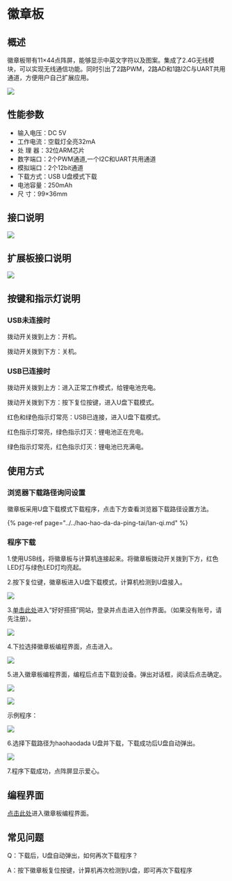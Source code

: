 # 徽章板

## 概述

徽章板带有11×44点阵屏，能够显示中英文字符以及图案。集成了2.4G无线模块，可以实现无线通信功能。同时引出了2路PWM，2路AD和1路I2C与UART共用通道，方便用户自己扩展应用。

![](../.gitbook/assets/huizhang-1.png)

## 性能参数

* 输入电压：DC 5V
* 工作电流：空载灯全亮32mA
* 处 理 器：32位ARM芯片
* 数字端口：2个PWM通道,一个I2C和UART共用通道
* 模拟端口：2个12bit通道
* 下载方式：USB U盘模式下载
* 电池容量：250mAh
* 尺    寸：99×36mm

## 接口说明

![](../.gitbook/assets/huizhang-2.png)

## 扩展板接口说明

![](../.gitbook/assets/huizhang-4.png)

## 按键和指示灯说明

### USB未连接时

拨动开关拨到上方：开机。

拨动开关拨到下方：关机。

### USB已连接时

拨动开关拨到上方：进入正常工作模式，给锂电池充电。

拨动开关拨到下方：按下复位按键，进入U盘下载模式。

红色和绿色指示灯常亮：USB已连接，进入U盘下载模式。

红色指示灯常亮，绿色指示灯灭：锂电池正在充电。

绿色指示灯常亮，红色指示灯灭：锂电池已充满电。

## 使用方式

### 浏览器下载路径询问设置

徽章板采用U盘下载模式下载程序，点击下方查看浏览器下载路径设置方法。

{% page-ref page="../../hao-hao-da-da-ping-tai/lan-qi.md" %}

### 程序下载

1.使用USB线，将徽章板与计算机连接起来。将徽章板拨动开关拨到下方，红色LED灯与绿色LED灯均亮起。

2.按下复位键，徽章板进入U盘下载模式，计算机检测到U盘接入。

![](../.gitbook/assets/haodabit-3.png)

3.[单击此处](http://www.haohaodada.com)进入“好好搭搭”网站，登录并点击进入创作界面。（如果没有账号，请先注册）。

![](../.gitbook/assets/huizhang-3.png)

4.下拉选择徽章板编程界面，点击进入。

![](../.gitbook/assets/huizhang-5.png)

5.进入徽章板编程界面，编程后点击下载到设备。弹出对话框，阅读后点击确定。

![](../.gitbook/assets/huizhang-6.png)

![](../.gitbook/assets/huizhang-7.png)

示例程序：

![](../.gitbook/assets/huizhang-9.png)

6.选择下载路径为haohaodada U盘并下载，下载成功后U盘自动弹出。

![](../.gitbook/assets/huizhang-8.png)

7.程序下载成功，点阵屏显示爱心。


## 编程界面

[点击此处](http://haohaodada.com/hz/)进入徽章板编程界面。

## 常见问题

Q：下载后，U盘自动弹出，如何再次下载程序？

A：按下徽章板复位按键，计算机再次检测到U盘，即可再次下载程序

